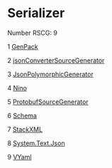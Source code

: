 <h1>Serializer</h1>

Number RSCG: 9

   1 [GenPack](/docs/GenPack)

   2 [jsonConverterSourceGenerator](/docs/jsonConverterSourceGenerator)

   3 [JsonPolymorphicGenerator](/docs/JsonPolymorphicGenerator)

   4 [Nino](/docs/Nino)

   5 [ProtobufSourceGenerator](/docs/ProtobufSourceGenerator)

   6 [Schema](/docs/Schema)

   7 [StackXML](/docs/StackXML)

   8 [System.Text.Json](/docs/System.Text.Json)

   9 [VYaml](/docs/VYaml)
    
